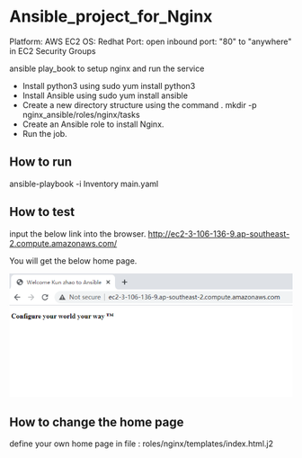 # Ansible_project_for_Nginx

Platform: AWS EC2
OS: Redhat
Port: open inbound port:  "80" to "anywhere" in EC2 Security Groups  

ansible play_book to setup nginx and run the service

- Install python3 using sudo yum install python3
- Install Ansible using sudo yum install  ansible
- Create a new directory structure using the command . mkdir -p nginx_ansible/roles/nginx/tasks
- Create an Ansible role to install Nginx.
- Run the job.

## How to run
ansible-playbook -i Inventory  main.yaml

## How to test
input the below link into the browser.
http://ec2-3-106-136-9.ap-southeast-2.compute.amazonaws.com/

You will get the below home page.

![home page](home.png)

## How to change the home page
define your own home page in file : roles/nginx/templates/index.html.j2
